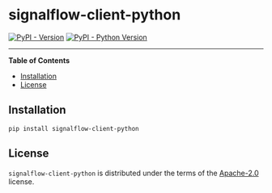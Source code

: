 # signalflow-client-python

[![PyPI - Version](https://img.shields.io/pypi/v/signalflow-client-python.svg)](https://pypi.org/project/signalflow-client-python)
[![PyPI - Python Version](https://img.shields.io/pypi/pyversions/signalflow-client-python.svg)](https://pypi.org/project/signalflow-client-python)

-----

**Table of Contents**

- [Installation](#installation)
- [License](#license)

## Installation

```console
pip install signalflow-client-python
```

## License

`signalflow-client-python` is distributed under the terms of the [Apache-2.0](https://spdx.org/licenses/Apache-2.0.html) license.
